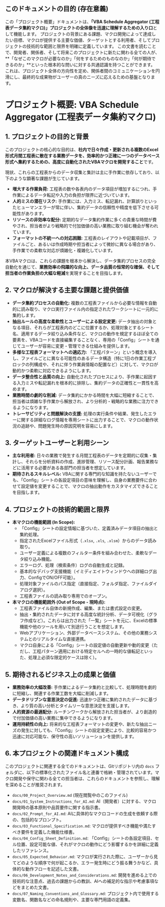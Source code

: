 ## このドキュメントの目的 (存在意義)

この「プロジェクト概要」ドキュメントは、**「VBA Schedule Aggregator (工程表データ集約マクロ)」プロジェクトの全体像を迅速に理解するための入り口**として機能します。
プロジェクトの背景にある課題、マクロ開発によって達成したい目標、マクロが提供する主要な価値、ターゲットとする利用者、そしてプロジェクトの技術的な範囲と限界を明確に定義しています。
この文書を読むことで、開発者、関係者、そして将来このプロジェクトに新たに関わる全ての人が、**「なぜこのマクロが必要なのか」「何をするためのものなのか」「何が期待できるのか」**といった根本的な問いに対する共通認識を持つことができます。
これは、プロジェクト全体の方向性を定め、関係者間のコミュニケーションを円滑にし、最終的な成果物がユーザーの真のニーズに応えるための基盤となります。


# プロジェクト概要: VBA Schedule Aggregator (工程表データ集約マクロ)

## 1. プロジェクトの目的と背景

このプロジェクトの核心的な目的は、**社内で日々作成・更新される複数のExcel形式月間工程表に散在する業務データを、効率的かつ正確に一つのデータベース形式へ集約するための、高度に自動化されたVBAマクロを開発すること**です。

現状、これらの工程表からのデータ収集と集計は主に手作業に依存しており、以下のような顕著な課題が生じています。

*   **増大する作業負荷:** 工程表の数や各表内のデータ項目が増加するにつれ、手作業によるデータ転記や入力の負担が限界に近づいています。
*   **人的ミスの潜在リスク:** 手作業には、入力ミス、転記漏れ、計算誤りといったヒューマンエラーが常に伴い、集約データの信頼性や精度を低下させる可能性があります。
*   **リソースの非効率な配分:** 定期的なデータ集約作業に多くの貴重な時間が費やされ、担当者がより戦略的で付加価値の高い業務に取り組む機会が奪われています。
*   **フォーマットの不統一への対応困難:** 工程表のレイアウトや記載項目が、ファイルごと、あるいは作成時期や担当者によって微妙に異なる場合があり、手作業での柔軟な対応が煩雑化・複雑化しています。

本VBAマクロは、これらの課題を根本から解決し、データ集約プロセスの完全自動化を通じて、**業務効率の飛躍的な向上、データ品質の恒常的な確保、そして担当者の作業負担の大幅な軽減**を実現することを目指します。

## 2. マクロが解決する主要な課題と提供価値

*   **データ集約プロセスの自動化:** 複数の工程表ファイルから必要な情報を自動的に読み取り、マクロ実行ファイル内の指定されたワークシートに一元的に集約します。
*   **抽出ルールの高度な柔軟性とユーザーによる設定変更:** データ抽出の対象となる項目、それらが工程表内のどこに位置するか、処理対象とするシート名、適用するデータ絞り込み条件など、マクロの動作を規定するほぼ全ての要素を、VBAコードを直接編集することなく、専用の「Config」シートを通じてユーザーが容易に変更・管理できる仕組みを提供します。
*   **多様な工程表フォーマットへの適応力:** 「工程パターン」という概念を導入し、ファイルごとに異なる可能性のあるデータ構造（特に1日の作業工程ブロックの列構成や、それに伴う作業員情報の配置など）に対して、マクロが動的かつ柔軟に対応できるようにします。
*   **データ整合性と品質の向上:** 自動化されたプロセスにより、手作業に起因する入力ミスや転記漏れを根本的に排除し、集約データの正確性と一貫性を高めます。
*   **業務時間の劇的な削減:** データ集約にかかる時間を大幅に短縮することで、担当者は煩雑な手作業から解放され、より分析的・戦略的な業務に注力できるようになります。
*   **トレーサビリティと問題解決の支援:** 処理の実行条件や結果、発生したエラーに関する詳細なログ情報を専用シートに出力することで、マクロの動作状況の追跡や、問題発生時の原因究明を容易にします。

## 3. ターゲットユーザーと利用シーン

*   **主な利用者:** 日々の業務で発生する月間工程表のデータを定期的に収集・集計し、それらを分析資料の作成、進捗管理、リソース配分計画、報告業務などに活用する必要がある各部門の担当者を想定しています。
*   **期待されるスキルレベル:** VBAに関する専門的な知識を持たないユーザーでも、「Config」シートの各設定項目の意味を理解し、自身の業務要件に合わせて設定値を変更することで、マクロの抽出動作をカスタマイズできることを目指します。

## 4. プロジェクトの技術的範囲と限界

*   **本マクロの機能範囲 (In Scope):**
    *   「Config」シートの設定情報に基づいた、定義済みデータ項目の抽出と集約処理。
    *   指定されたExcelファイル形式（`.xlsx`, `.xls`, `.xlsm`）からのデータ読み取り。
    *   ユーザー定義による複数のフィルター条件を組み合わせた、柔軟なデータ絞り込み機能。
    *   エラーログ、処理（検索条件）ログの自動生成と記録。
    *   基本的なデバッグ支援機能（イミディエイトウィンドウへの詳細ログ出力、ConfigでON/OFF可能）。
    *   処理対象ファイルのパス指定（直接指定、フォルダ指定、ファイルダイアログ選択）。
    *   工程表ファイルの読み取り専用でのオープン。
*   **本マクロの機能範囲外 (Out of Scope - 現時点):**
    *   工程表ファイル自体の新規作成、編集、または書式設定の変更。
    *   抽出・集約されたデータに対する高度な統計分析、データ可視化（グラフ作成など）。これらは出力された「一覧」シートを元に、Excelの標準機能や他のツールを用いて別途行うことを想定します。
    *   Webアプリケーション、外部データベースシステム、その他の業務システムとのリアルタイムな直接連携。
    *   マクロ自身による「Config」シートの設定値の自動更新や動的変更（ただし、工程パターン適用における特定セルへの一時的な値転記といった、処理上必須な限定的ケースは除く）。

## 5. 期待されるビジネス上の成果と価値

*   **業務効率の大幅改善:** 手作業によるデータ集約と比較して、処理時間を劇的に短縮し、関連する作業工数を大幅に削減します。
*   **データドリブンな意思決定の促進:** 迅速かつ正確に集約されたデータに基づき、より質の高い分析とタイムリーな意思決定を支援します。
*   **人的資源の最適配分:** ルーチンワークから解放された担当者が、より創造的で付加価値の高い業務に集中できるようになります。
*   **運用持続性の向上:** 将来的な工程表フォーマットの変更や、新たな抽出ニーズの発生に対しても、「Config」シートの設定変更により、比較的容易かつ迅速に対応可能な、保守性の高いソリューションを提供します。

## 6. 本プロジェクトの関連ドキュメント構成

このプロジェクトに関連する全てのドキュメントは、Gitリポジトリ内の `docs` フォルダに、以下の標準化されたファイル名と連番で格納・管理されています。マクロ開発や保守に関わる全ての担当者は、これらのドキュメントを参照し、理解を深めることが推奨されます。

*   `docs/00_Project_Overview.md` (現在閲覧中のこのファイル)
*   `docs/01_System_Instructions_for_AI.md`: AI（開発者）に対する、マクロ開発時の基本原則や品質要件に関する指示書。
*   `docs/02_Prompt_for_AI.md`: AIに具体的なマクロコードの生成を依頼する際の、包括的なプロンプト。
*   `docs/03_Functional_Specification.md`: マクロが提供すべき機能や満たすべき要件を定義した機能仕様書。
*   `docs/04_Config_Sheet_Definition.md`: 「Config」シートの各設定項目、セル位置、設定可能な値、それがマクロの動作にどう影響するかを詳細に定義したリファレンス。
*   `docs/05_Expected_Behavior.md`: マクロが実行された際に、ユーザーから見てどのような順序で何が起こるか、エラー発生時にどう振る舞うかなど、具体的な動作フローを記述した文書。
*   `docs/06_Development_Notes_and_Considerations.md`: 開発を進める上での技術的な注意点、過去の課題からの教訓、AIへの補足的な指示や考慮事項などをまとめた文書。
*   `docs/07_Naming_Conventions_and_Glossary.md`: プロジェクト内で使用する変数名、関数名などの命名規則や、主要な専門用語の定義集。